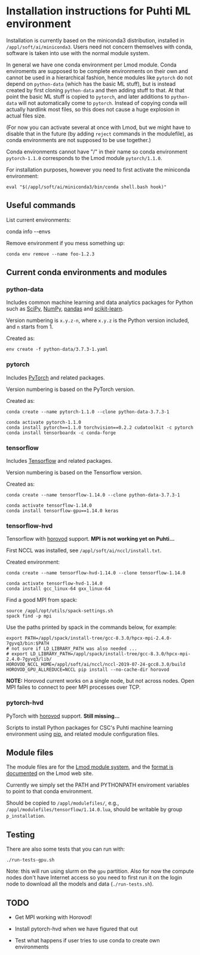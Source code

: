 # Installation instructions for Puhti ML environment

Installation is currently based on the miniconda3 distribution, installed in `/appl/soft/ai/miniconda3`.  Users need not concern themselves with conda, software is taken into use with the normal module system.

In general we have one conda environment per Lmod module.  Conda enviroments are supposed to be complete environments on their own and cannot be used in a hierarchical fashion, hence modules like `pytorch` do not depend on `python-data` (which has the basic ML stuff), but is instead created by first cloning `python-data` and then adding stuff to that.  At that point the basic ML stuff is copied to `pytorch`, and later additions to `python-data` will not automatically come to `pytorch`.  Instead of copying conda will actually hardlink most files, so this does not cause a huge explosion in actual files size.

(For now you can activate several at once with Lmod, but we might have to disable that in the future (by adding `reject` commands in the modulefile), as conda environments are not supposed to be use together.)

Conda environments cannot have "/" in their name so conda environment `pytorch-1.1.0` corresponds to the Lmod module `pytorch/1.1.0`.

For installation purposes, however you need to first activate the miniconda environment:
  
    eval "$(/appl/soft/ai/miniconda3/bin/conda shell.bash hook)"

## Useful commands

List current environments:

conda info --envs

Remove environment if you mess something up:

    conda env remove --name foo-1.2.3
    
## Current conda environments and modules

### python-data

Includes common machine learning and data analytics packages for Python such as [SciPy](https://www.scipy.org/), [NumPy](http://www.numpy.org/), [pandas](https://pandas.pydata.org/) and [scikit-learn](https://scikit-learn.org/stable/).

Version numbering is `x.y.z-n`, where `x.y.z` is the Python version included, and `n` starts from 1.

Created as:

    env create -f python-data/3.7.3-1.yaml

### pytorch

Includes [PyTorch](https://pytorch.org/) and related packages.

Version numbering is based on the PyTorch version.

Created as:

    conda create --name pytorch-1.1.0 --clone python-data-3.7.3-1

    conda activate pytorch-1.1.0
    conda install pytorch==1.1.0 torchvision==0.2.2 cudatoolkit -c pytorch
    conda install tensorboardx -c conda-forge

### tensorflow

Includes [Tensorflow](https://www.tensorflow.org/) and related packages.

Version numbering is based on the Tensorflow version.

Created as:

    conda create --name tensorflow-1.14.0 --clone python-data-3.7.3-1
    
    conda activate tensorflow-1.14.0
    conda install tensorflow-gpu==1.14.0 keras

### tensorflow-hvd

Tensorflow with [horovod](https://github.com/horovod/horovod) support.  **MPI is not working yet on Puhti...**

First NCCL was installed, see `/appl/soft/ai/nccl/install.txt`.

Created environment:

    conda create --name tensorflow-hvd-1.14.0 --clone tensorflow-1.14.0

    conda activate tensorflow-hvd-1.14.0
    conda install gcc_linux-64 gxx_linux-64
    
Find a good MPI from spack:

    source /appl/opt/utils/spack-settings.sh
    spack find -p mpi
    
Use the paths printed by spack in the commands below, for example:

    export PATH=/appl/spack/install-tree/gcc-8.3.0/hpcx-mpi-2.4.0-7gyvq3/bin:$PATH
    # not sure if LD_LIBRARY_PATH was also needed ...
    # export LD_LIBRARY_PATH=/appl/spack/install-tree/gcc-8.3.0/hpcx-mpi-2.4.0-7gyvq3/lib/
    HOROVOD_NCCL_HOME=/appl/soft/ai/nccl/nccl-2019-07-24-gcc8.3.0/build HOROVOD_GPU_ALLREDUCE=NCCL pip install --no-cache-dir horovod

**NOTE:** Horovod current works on a single node, but not across nodes.  Open MPI failes to connect to peer MPI processes over TCP.


### pytorch-hvd

PyTorch with [horovod](https://github.com/horovod/horovod) support.  **Still missing...**


Scripts to install Python packages for CSC's Puhti machine learning environment using [pip](https://pip.pypa.io/en/stable/), and related module configuration files.

## Module files

The module files are for the [Lmod module system](https://lmod.readthedocs.io/en/latest/index.html), and the [format is documented](https://lmod.readthedocs.io/en/latest/015_writing_modules.html) on the Lmod web site.

Currently we simply set the PATH and PYTHONPATH enviroment variables to point to that conda environment.

Should be copied to `/appl/modulefiles/`, e.g., `/appl/modulefiles/tensorflow/1.14.0.lua`, should be writable by group `p_installation`.

## Testing

There are also some tests that you can run with:

    ./run-tests-gpu.sh

Note: this will run using slurm on the `gpu` partition.  Also for now the compute nodes don't have Internet access so you need to first run it on the login node to download all the models and data (`./run-tests.sh`).


## TODO

- Get MPI working with Horovod!

- Install pytorch-hvd when we have figured that out

- Test what happens if user tries to use conda to create own environments

